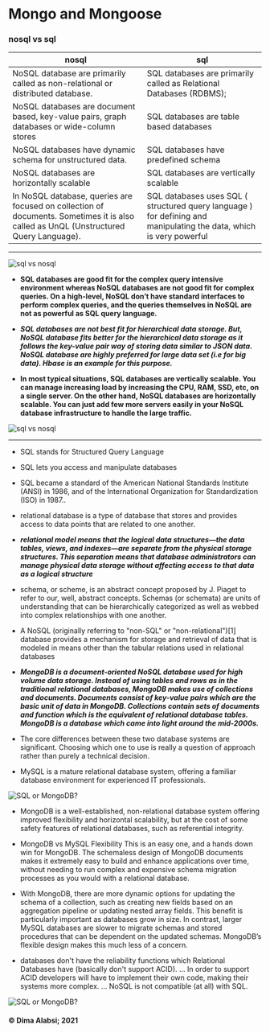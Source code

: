 # Mongo and Mongoose



### nosql vs sql
| nosql    | sql |
| ----------- | ----------- |
|NoSQL database are primarily called as non-relational or distributed database.|SQL databases are primarily called as Relational Databases (RDBMS);|
| NoSQL databases are document based, key-value pairs, graph databases or wide-column stores|SQL databases are table based databases|
|NoSQL databases have dynamic schema for unstructured data.|SQL databases have predefined schema|
|NoSQL databases are horizontally scalable|SQL databases are vertically scalable |
|In NoSQL database, queries are focused on collection of documents. Sometimes it is also called as UnQL (Unstructured Query Language). |SQL databases uses SQL ( structured query language ) for defining and manipulating the data, which is very powerful|

------------------------------------
![sql vs nosql](https://i.ytimg.com/vi/QwevGzVu_zk/maxresdefault.jpg)

+ **SQL databases are good fit for the complex query intensive environment whereas NoSQL databases are not good fit for complex queries. On a high-level, NoSQL don’t have standard interfaces to perform complex queries, and the queries themselves in NoSQL are not as powerful as SQL query language.**


+ ***SQL databases are not best fit for hierarchical data storage. But, NoSQL database fits better for the hierarchical data storage as it follows the key-value pair way of storing data similar to JSON data. NoSQL database are highly preferred for large data set (i.e for big data). Hbase is an example for this purpose.***



+ **In most typical situations, SQL databases are vertically scalable. You can manage increasing load by increasing the CPU, RAM, SSD, etc, on a single server. On the other hand, NoSQL databases are horizontally scalable. You can just add few more servers easily in your NoSQL database infrastructure to handle the large traffic.**

![sql vs nosql](https://www.clariontech.com/hs-fs/hubfs/SQL-NOSQL.png?width=813&name=SQL-NOSQL.png)


---------------------------------

+ SQL stands for Structured Query Language
+ SQL lets you access and manipulate databases
+ SQL became a standard of the American National Standards Institute (ANSI) in 1986, and of the International Organization for Standardization (ISO) in 1987..

+ relational database is a type of database that stores and provides access to data points that are related to one another.

+ ***relational model means that the logical data structures—the data tables, views, and indexes—are separate from the physical storage structures. This separation means that database administrators can manage physical data storage without affecting access to that data as a logical structure***



+ schema, or scheme, is an abstract concept proposed by J. Piaget to refer to our, well, abstract concepts. Schemas (or schemata) are units of understanding that can be hierarchically categorized as well as webbed into complex relationships with one another.

+ A NoSQL (originally referring to "non-SQL" or "non-relational")[1] database provides a mechanism for storage and retrieval of data that is modeled in means other than the tabular relations used in relational databases

+ ***MongoDB is a document-oriented NoSQL database used for high volume data storage. Instead of using tables and rows as in the traditional relational databases, MongoDB makes use of collections and documents. Documents consist of key-value pairs which are the basic unit of data in MongoDB. Collections contain sets of documents and function which is the equivalent of relational database tables. MongoDB is a database which came into light around the mid-2000s.***


+ The core differences between these two database systems are significant. Choosing which one to use is really a question of approach rather than purely a technical decision.


+ MySQL is a mature relational database system, offering a familiar database environment for experienced IT professionals.

![SQL or MongoDB?](https://blog.sqlauthority.com/wp-content/uploads/2020/05/MappingRelationalSQL-scaled.jpg)


+ MongoDB is a well-established, non-relational database system offering improved flexibility and horizontal scalability, but at the cost of some safety features of relational databases, such as referential integrity.




+ MongoDB vs MySQL Flexibility
This is an easy one, and a hands down win for MongoDB. The schemaless design of MongoDB documents makes it extremely easy to build and enhance applications over time, without needing to run complex and expensive schema migration processes as you would with a relational database.

* With MongoDB, there are more dynamic options for updating the schema of a collection, such as creating new fields based on an aggregation pipeline or updating nested array fields. This benefit is particularly important as databases grow in size. In contrast, larger MySQL databases are slower to migrate schemas and stored procedures that can be dependent on the updated schemas. MongoDB’s flexible design makes this much less of a concern.

* databases don't have the reliability functions which Relational Databases have (basically don't support ACID). ...
In order to support ACID developers will have to implement their own code, making their systems more complex. ...
NoSQL is not compatible (at all) with SQL.

![SQL or MongoDB?](https://www.researchgate.net/profile/Smaqil-Burney/publication/340622952/figure/fig4/AS:880217438564360@1586871599608/SQL-vs-MongoDB-terms.png)



 #### &copy; Dima Alabsi; 2021 
